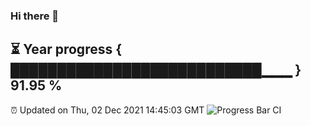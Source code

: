 ### Hi there 👋
⏳ Year progress { ███████████████████████████▁▁▁ } 91.95 %
---
⏰ Updated on Thu, 02 Dec 2021 14:45:03 GMT
![Progress Bar CI](https://github.com/liununu/liununu/workflows/Progress%20Bar%20CI/badge.svg)
